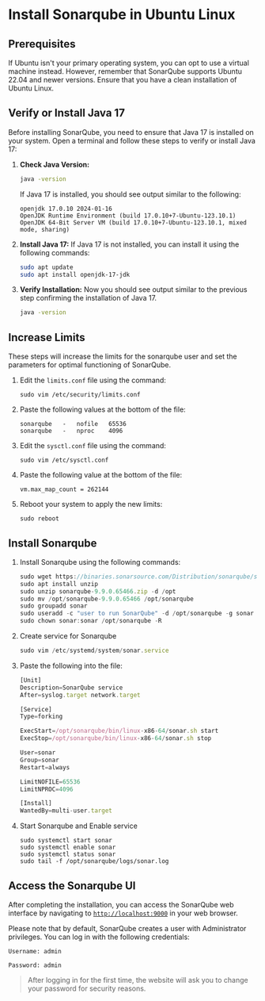# **Install Sonarqube in Ubuntu Linux**

## **Prerequisites**

If Ubuntu isn't your primary operating system, you can opt to use a virtual machine instead. However, remember that SonarQube supports Ubuntu 22.04 and newer versions. Ensure that you have a clean installation of Ubuntu Linux.

## **Verify or Install Java 17**

Before installing SonarQube, you need to ensure that Java 17 is installed on your system. Open a terminal and follow these steps to verify or install Java 17:

1. **Check Java Version:**
    
    ```bash
    java -version
    ```
    
    If Java 17 is installed, you should see output similar to the following:
    
    ```
    openjdk 17.0.10 2024-01-16
    OpenJDK Runtime Environment (build 17.0.10+7-Ubuntu-123.10.1)
    OpenJDK 64-Bit Server VM (build 17.0.10+7-Ubuntu-123.10.1, mixed mode, sharing)
    ```
     
2. **Install Java 17:** If Java 17 is not installed, you can install it using the following commands:
    
    ```bash
    sudo apt update
    sudo apt install openjdk-17-jdk
    ```
    
3. **Verify Installation:** Now you should see output similar to the previous step confirming the installation of Java 17.
    
    ```bash
    java -version
    ```
    

## Increase Limits

These steps will increase the limits for the sonarqube user and set the parameters for optimal functioning of SonarQube.

1. Edit the `limits.conf` file using the command:
    
    ```
    sudo vim /etc/security/limits.conf
    ```
    
2. Paste the following values at the bottom of the file:
    
    ```
    sonarqube   -   nofile   65536
    sonarqube   -   nproc    4096
    ```
    
3. Edit the `sysctl.conf` file using the command:
    
    ```
    sudo vim /etc/sysctl.conf
    ```
    
4. Paste the following value at the bottom of the file:
    
    ```
    vm.max_map_count = 262144
    ```
    
5. Reboot your system to apply the new limits:
    
    ```
    sudo reboot
    ```
    

## **Install Sonarqube**

1. Install Sonarqube using the following commands:
    
    ```jsx
    sudo wget https://binaries.sonarsource.com/Distribution/sonarqube/sonarqube-9.9.0.65466.zip
    sudo apt install unzip
    sudo unzip sonarqube-9.9.0.65466.zip -d /opt
    sudo mv /opt/sonarqube-9.9.0.65466 /opt/sonarqube
    sudo groupadd sonar
    sudo useradd -c "user to run SonarQube" -d /opt/sonarqube -g sonar sonar
    sudo chown sonar:sonar /opt/sonarqube -R
    ```
    
2. Create service for Sonarqube
    
    ```jsx
    sudo vim /etc/systemd/system/sonar.service
    ```
    
3. Paste the following into the file:
    
    ```jsx
    [Unit]
    Description=SonarQube service
    After=syslog.target network.target
    
    [Service]
    Type=forking
    
    ExecStart=/opt/sonarqube/bin/linux-x86-64/sonar.sh start
    ExecStop=/opt/sonarqube/bin/linux-x86-64/sonar.sh stop
    
    User=sonar
    Group=sonar
    Restart=always
    
    LimitNOFILE=65536
    LimitNPROC=4096
    
    [Install]
    WantedBy=multi-user.target
    ```
    
4. Start Sonarqube and Enable service
    
    ```
    sudo systemctl start sonar
    sudo systemctl enable sonar
    sudo systemctl status sonar
    sudo tail -f /opt/sonarqube/logs/sonar.log
    ```
    

## **Access the Sonarqube UI**

After completing the installation, you can access the SonarQube web interface by navigating to [`http://localhost:9000`](http://localhost:9000/) in your web browser. 

Please note that by default, SonarQube creates a user with Administrator privileges. You can log in with the following credentials: 

`Username: admin` 

`Password: admin`

> After logging in for the first time, the website will ask you to change your password for security reasons.
